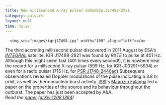 ```yaml
---
title: New millisecond X-ray pulsar IGR&nbsp;J17498-2921
category: pulsars
layout: null
time: 02:27
---
```

<!-- converted from blosxom format post by dkg 22.1.2022 -->
      <img src="images/igrj17498.jpg" width="100" align="left"></a>
The third accreting millisecond pulsar discovered in 2011 August by 
ESA's <a href="http://sci.esa.int/science-e/www/area/index.cfm?fareaid=21"><em>INTEGRAL</em></a> satellite,
IGR&nbsp;J17498-2921 was found by <em>RXTE</em> to pulse at 401&nbsp;Hz.
Although this might seem fast (401 times every second!), it is nowhere near
the record for a millsecond X-ray pulsar (599&nbsp;Hz, for IGR&nbsp;J00291+5934)
or even for a radio pulsar (716&nbsp;Hz, for 
<a href="">PSR&nbsp;J1748-2446ad</a>)
Subsequent observations revealed Doppler modulations of the pulse indicating
a 3.8&nbsp;hr orbit, as well as thermonuclear burst activity.
<a href="http://www.issibern.ch">ISSI</a>'s 
<a href="http://www.issibern.ch/aboutissi/members/falanga.html">Maurizio
Falanga</a> led a paper on the properties of the source and its behaviour
throughout the outburst. The paper has just been accepted by A&A.
<br>
<em>Read the <a href="http://arxiv.org/abs/1208.1384">paper</a> 
  (<a href="http://arxiv.org/abs/1208.1384">arXiv:1208.1384</a>)</em>
